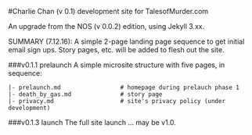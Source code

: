 #Charlie Chan (v 0.1) development site for TalesofMurder.com

An upgrade from the NOS (v 0.0.2) edition, using Jekyll 3.xx.

SUMMARY (7.12.16): A simple 2-page landing page sequence to get initial email sign ups. Story pages, etc. will be added to flesh out the site.

###v0.1.1 prelaunch
A simple microsite structure with five pages, in sequence:

```
|- prelaunch.md                 # homepage during prelauch phase 1
|- death_by_gas.md              # story page
|- privacy.md                   # site's privacy policy (under development)
```

###v0.1.3 launch
The full site launch ... may be v1.0.


<!--##Repo Structure
(to be revised ...)

 The site is a standard Jekyll (cmdln: jekyll new [sitename]) set up with standard folders and files. Outline below:

```
NOS/
|--.gitignore 						#
|--_config.yml 						# Jekyll config
|--feed.xml 						# RSS feed
|--Gruntfile.js 					#
|--package.json 					#
|--README.md 						#
|--about.md 						#
|--index.html 						# homepage html
|--.sass-cache 						#
|--_assets/ 						#
|	|--img/ 						# images
|	|--js/ 							# javascript/coffeescript
|	|--sass/ 						# sass & partials
|		|-- ... 					#
|
|--_includes/ 						# includes folder
|	|--head.html 					# DOM head: <!DOCTYPE--</head>
|	|--header.html 					# masthead: logo, nav
|	|--footer.html 					# footer
|
|--_layouts/						# layouts folder
|	|--default.html 				# header banner/blank body container/footer
|	|--page.hmtl 					# goes in body container
|	|--post.html 					# individual posts
|	|--
|
|--_posts/							# posts folder
|--_site/ 							# site folder...uploaded to production repo
|--css/ 							# temp css folder
|--node_modules/ 					#








```


##CSS/SCSS Folder Structure

```
sass/
|--main.scss
|--partials/					# ALL SUB-FILES
|	|--base/						# BOILERPLATE
|		|-- _reset.scss 			# browser reset
|		|-- _base.scss 				# base settings for mobile or simple browsers
|		|-- _fonts.scss 			# font imports
|		|-- _variables.scss 		# variables
|		...
|
|	|--layout/ 						# STYLING & STRUCTURE
|		|-- _grid.scss 				# grid components ... also see v/b/_neat.scss
|		|-- _header.scss 			# header
|		|-- _main.scss 				# main section (for Page variations)
|		|-- _footer.scss 			# footer
|		|-- _sidebar.scss 			# sidebars
|		|-- _forms.scss 			# forms
|		|-- _typography.scss 		# typography
|		|-- _buttons.scss 			# buttons
|		...
|
|	|--modules/ 					# DISCRETE PAGE COMPONENTS
|		|-- _shortstory.scss 		# overall story box
|		|-- _storymeta.scss 		# story meta box
|		...
|
|	|--utils/ 						# HELPERS & ADD-ONS
|		|-- _functions.scss 		# functions
|		|-- _mixins.scss 			# mixins
|		|-- _helpers.scss 			# helpers
|		...
|
|	|--vendor/ 						# VENDOR SCSS ... NOT TO BE EDITED!!
|		|--bourbon/
|			|-- _bourbon.scss 		# bourbon mixins
|			|-- _neat.scss 			# grid mixins
|			|-- _bitters.scss 		# style scaffold & variables ... overridden by own above!
|			|-- _refills.scss 		# styles for prepackaged patterns
|		|--wgpopup/
|			|-- _wgpopup.scss 		# modified popup from LeadPages
|		...
|
``` -->








